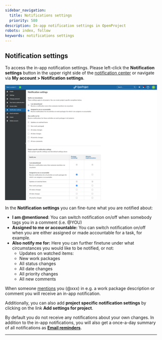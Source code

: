 ```yaml
---
sidebar_navigation:
  title: Notifications settings
  priority: 580
description: In-app notification settings in OpenProject
robots: index, follow
keywords: notifications settings
---
```

## Notification settings

To access the in-app notification settings. Please left-click the **Notification settings** button in the upper right side of the [notification center](../) or navigate via **My account > Notification settings**.

![notification-settings](notification-settings.png)

In the **Notification settings** you can fine-tune what you are notified about:

- **I am @mentioned**: You can switch notification on/off  when somebody tags you in a comment (i.e. @YOU)
- **Assigned to me or accountable:** You can switch notification on/off when you are either assigned or made accountable for a task, for example.
- **Also notify me for:** Here you can further finetune under what circumstances you would like to be notified, or not:
  - Updates on watched items:
  - New work packages
  - All status changes
  - All date changes
  - All priority changes
  - All new comments

When someone [mentions](../../work-packages/edit-work-package/#-notification-mention) you (@xxx) in e.g. a work package description or comment you will receive an in-app notification.

Additionally, you can also add **project specific notification settings** by clicking on the link **Add settings for project**.



By default you do not receive any notifications about your own changes. In addition to the in-app notifications, you will also get a once-a-day summary of all notifications as **[Email reminders](../../../getting-started/my-account#email-reminders)**. 

___
